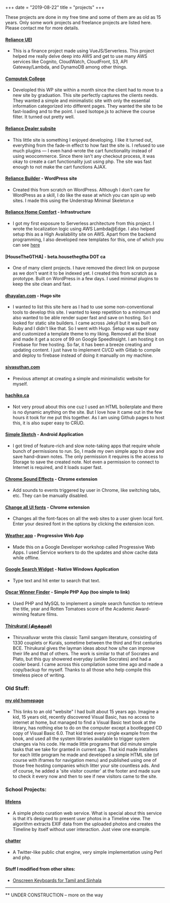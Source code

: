 +++
date = "2019-08-22"
title = "projects"
+++

These projects are done in my free time and some of them are as old as 15 years. Only some work projects and freelance projects are listed here. Please contact me for more details.

#### [Reliance UEI](#)
* This is a finance project made using VueJS/Serverless. This project helped me really delve deep into AWS and get to use many AWS services like Cognito, CloudWatch, CloudFront, S3, API Gateway/Lambda, and DynamoDB among other things.

#### [Computek College](https://computek.edu)
* Developled this WP site within a month since the client had to move to a new site by graduation. This site perfectly captures the clients needs. They wanted a simple and minimalistic site with only the essential information categorized into different pages. They wanted the site to be fast-loading and to the point. I used Isotope.js to achieve the course filter. It turned out pretty well.

#### [Reliance Dealer subsite](http://dealer.reliancecomfort.com/)
* This little site is something I enjoyed developing. I like it turned out, everything from the fade-in effect to how fast the site is. I refused to use much plugins — I even hand-wrote the cart functionality instead of using woocommerce. Since there isn't any checkout process, it was okay to create a cart functionality just using php. The site was fast enough to not make the cart functions AJAX.

#### [Reliance Builder](https://builder.reliancehomecomfort.com/) - WordPress site
* Created this from scratch on WordPress. Although I don't care for WordPress as a skill, I do like the ease at which you can spin up web sites. I made this using the Understrap Minimal Skeleton.e

#### [Reliance Home Comfort](https://reliancehomecomfort.com) - Infrastructure
* I got my first exposure to Serverless architecture from this project. I wrote the localization logic using AWS Lambda@Edge. I also helped setup this as a High Availability site on AWS. Apart from the backend programming, I also developed new templates for this, one of which you can see [here](https://reliancehomecomfort.com/toronto/rent-buy-air-conditioners/)

#### [HouseTheGTHA] - beta.housethegtha DOT ca
* One of many client projects. I have removed the direct link on purpose as we don't want it to be indexed yet. I created this from scratch as a prototype. Built on WordPress in a few days. I used minimal plugins to keep the site clean and fast.


#### [dhayalan.com](https://dhayalan.com) - Hugo site
* I wanted to list this site here as I had to use some non-conventional tools to develop this site. I wanted to keep repetition to a minimum and also wanted to be able render super fast and save on hosting. So I looked for static site builders. I came across Jekyll but it was built on Ruby and I didn't like that. So I went with Hugo. Setup was super easy and customized a template theme to my liking. Removed all the bloat and made it get a score of 99 on Google SpeedInsight. I am hosting it on Firebase for free hosting. So far, it has been a breeze creating and updating content. I just have to implement CI/CD with Gitlab to compile and deploy to firebase instead of doing it manually on my machine.

#### [sivasuthan.com](https://sivasuthan.com)
* Previous attempt at creating a simple and minimalistic website for myself.

#### [hachiko.ca](http://hachiko.ca)
* Not very proud about this one cuz I used an HTML boilerplate and there is no dynamic anything on the site. But I love how it came out in the few hours it took for me put this together. As I am using Github pages to host this, it is also super easy to CRUD.

#### [Simple Sketch](https://play.google.com/store/apps/details?id=com.sivasuthan.simplesketch) - Android Application
* I got tired of feature-rich and slow note-taking apps that require whole bunch of permissions to run. So, I made my own simple app to draw and save hand-drawn notes. The only permission it requires is the access to Storage to save the created note. Not even a permission to connect to Internet is required, and it loads super fast.

#### [Chrome Sound Effects](https://chrome.google.com/webstore/detail/chrome-sound-effects/oekengelpdnkfopdkkphkmaacfanbnla?utm_source=chrome-ntp-icon) - Chrome extension
* Add sounds to events triggered by user in Chrome, like switching tabs, etc. They can be manually disabled.

#### [Change all UI fonts](https://chrome.google.com/webstore/detail/change-all-ui-fonts/loiejdbcheeiipmakhghinclmpafiiel?utm_source=chrome-ntp-icon) - Chrome extension
* Changes all the font-faces on all the web sites to a user given local font. Enter your desired font in the options by clicking the extension icon.

#### [Weather app](https://progressive-web-apps-736ed.firebaseapp.com/) - Progressive Web App
* Made this on a Google Developer workshop called Progressive Web Apps. I used Service workers to do the updates and show cache data while offline.

#### [Google Search Widget](/projects/win/google-search.exe) - Native Windows Application
* Type text and hit enter to search that text.

#### [Oscar Winner Finder](#) - Simple PHP App (too simple to link)
* Used PHP and MySQL to implement a simple search function to retrieve the title, year and Rotten Tomatoes score of the Academic Award-winning feature films.

#### [Thirukural (திருக்குறள்)](https://github.com/dsivasuthan/thirukurals)
* Thiruvalluvar wrote this classic Tamil sangam literature, consisting of 1330 couplets or Kurals, sometime between the third and first centuries BCE. Thirukural gives the layman ideas about how s/he can improve their life and that of others. The work is similar to that of Socrates and Plato, but this guy showered everyday (unlike Socrates) and had a cooler beard.  I came across this compilation some time ago and made a copy/backup for myself. Thanks to all those who help compile this timeless piece of writing.

### Old Stuff:

#### [my old homepage](/projects/old_stuff/HTML.htm)
* This links to an old "website" I had built about 15 years ago. Imagine a kid, 15 years old, recently discovered Visual Basic, has no access to internet at home, but managed to find a Visual Basic  text book at the library, has nothing else to do on the computer except a bootlegged CD copy of Visual Basic 6.0. That kid tried every single example from the book, and used all the system libraries available to trigger system changes via his code. He made little programs that did minute simple tasks that we take for granted in current age. That kid made installers for each little program he made and developed a simple HTML site (of course with iframes for navigation menu) and published using one of those free hosting companies which litter your site countless ads. And of course, he added a 'site visitor counter' at the footer and made sure to check it every now and then to see if new visitors came to the site.

### School Projects:

#### [lifelens](http://sivasuthan.com/lifelens/)
* A simple photo curation web service. What is special about this service is that it’s designed to present user photos in a Timeline view. The algorithm extracts EXIF data from the uploaded photos and creates the Timeline by itself without user interaction. Just view one example.

#### [chatter](http://www2.scs.ryerson.ca/~sdhayala/cgi-bin/project/)
* A Twitter-like public chat engine, very simple implementation using Perl and php.

#### Stuff I modified from other sites:

* [Onscreen Keyboards for Tamil and Sinhala](/projects/kbconverters/kbconverters.htm)



___

** UNDER CONSTRUCTION – more on the way
